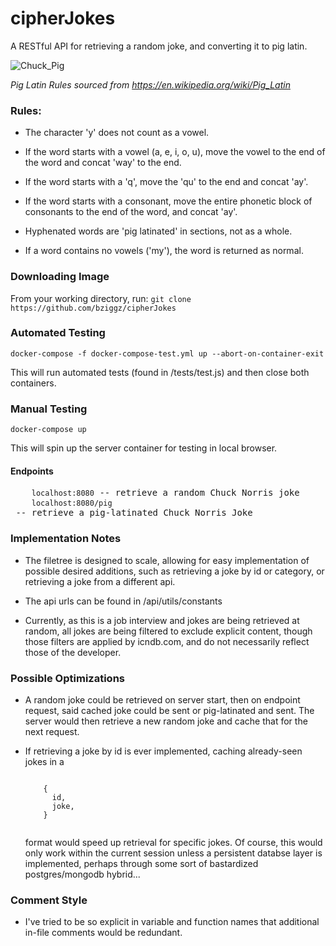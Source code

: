# cipherJokes
A RESTful API for retrieving a random joke, and converting it to pig latin.

![Chuck_Pig](https://user-images.githubusercontent.com/50502798/113039203-68265880-9165-11eb-8220-c4a486e15922.png)

<em>Pig Latin Rules sourced from https://en.wikipedia.org/wiki/Pig_Latin</em>

<h3>Rules:</h3>

  - The character 'y' does not count as a vowel.

- If the word starts with a vowel (a, e, i, o, u), move the vowel to the 
    end of the word and concat 'way' to the end.

- If the word starts with a 'q', move the 'qu' to the end and concat 'ay'.

- If the word starts with a consonant, move the entire phonetic block of 
    consonants to the end of the word, and concat 'ay'.

- Hyphenated words are 'pig latinated' in sections, not as a whole.

- If a word contains no vowels ('my'), the word is returned as normal.

<h3>Downloading Image</h3>
  From your working directory, run:
  <code>git clone https://github.com/bziggz/cipherJokes</code>

<h3>Automated Testing</h3>
  <code>docker-compose -f docker-compose-test.yml up --abort-on-container-exit</code>
  
  This will run automated tests (found in /tests/test.js) and then close both containers.

<h3>Manual Testing</h3>
  <code>docker-compose up</code>
  
  This will spin up the server container for testing in local browser.

  <h4>Endpoints</h4>
    <pre>
    <code>localhost:8080</code> -- retrieve a random Chuck Norris joke
    <code>localhost:8080/pig</code> -- retrieve a pig-latinated Chuck Norris Joke</pre>
<h3>Implementation Notes</h3>

  - The filetree is designed to scale, allowing for easy implementation of possible
  desired additions, such as retrieving a joke by id or category, or retrieving a
  joke from a different api.

- The api urls can be found in /api/utils/constants

- Currently, as this is a job interview and jokes are being retrieved at random,
    all jokes are being filtered to exclude explicit content, though those filters
    are applied by icndb.com, and do not necessarily reflect those of the 
    developer.

<h3>Possible Optimizations</h3>

  - A random joke could be retrieved on server start, then on endpoint request, said
    cached joke could be sent or pig-latinated and sent. The server would then retrieve
    a new random joke and cache that for the next request.
  
- If retrieving a joke by id is ever implemented, caching already-seen jokes in a 
    <pre><code>
      {
        id,
        joke,
      }
    </code></pre>
    format would speed up retrieval for specific jokes. Of course, this would only work
    within the current session unless a persistent databse layer is implemented, perhaps 
    through some sort of bastardized postgres/mongodb hybrid...

<h3>Comment Style</h3>

  - I've tried to be so explicit in variable and function names that additional
  in-file comments would be redundant.
